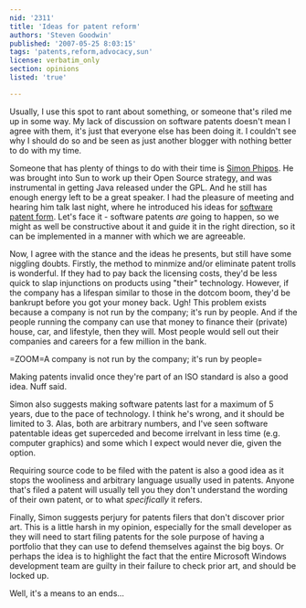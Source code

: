 ```yaml
---
nid: '2311'
title: 'Ideas for patent reform'
authors: 'Steven Goodwin'
published: '2007-05-25 8:03:15'
tags: 'patents,reform,advocacy,sun'
license: verbatim_only
section: opinions
listed: 'true'

---
```

Usually, I use this spot to rant about something, or someone that's riled me up in some way. My lack of discussion on software patents doesn't mean I agree with them, it's just that everyone else has been doing it. I couldn't see why I should do so and be seen as just another blogger with nothing better to do with my time. 

Someone that has plenty of things to do with their time is [Simon Phipps](http://blogs.sun.com/webmink/). He was brought into Sun to work up their Open Source strategy, and was instrumental in getting Java released under the GPL. And he still has enough energy left to be a great speaker. I had the pleasure of meeting and hearing him talk last night, where he introduced his ideas for [software patent form](http://blogs.sun.com/webmink/entry/patent_reform). Let's face it - software patents _are_ going to happen, so we might as well be constructive about it and guide it in the right direction, so it can be implemented in a manner with which we are agreeable.


<!--break-->


Now, I agree with the stance and the ideas he presents, but still have some niggling doubts. Firstly, the method to minmize and/or eliminate patent trolls is wonderful. If they had to pay back the licensing costs, they'd be less quick to slap injunctions on products using "their" technology. However, if the company has a lifespan similar to those in the dotcom boom, they'd be bankrupt before you got your money back. Ugh! This problem exists because a company is not run by the company; it's run by people. And if the people running the company can use that money to finance their (private) house, car, and lifestyle, then they will. Most people would sell out their companies and careers for a few million in the bank. 


=ZOOM=A company is not run by the company; it's run by people=

Making patents invalid once they're part of an ISO standard is also a good idea. Nuff said.

Simon also suggests making software patents last for a maximum of 5 years, due to the pace of technology. I think he's wrong, and it should be limited to 3. Alas, both are arbitrary numbers, and I've seen software patentable ideas get superceded and become irrelvant in less time (e.g. computer graphics) and some which I expect would never die, given the option.

Requiring source code to be filed with the patent is also a good idea as it stops the wooliness and arbitrary language usually used in patents. Anyone that's filed a patent will usually tell you they don't understand the wording of their own patent, or to what _specifically_ it refers.

Finally, Simon suggests perjury for patents filers that don't discover prior art. This is a little harsh in my opinion, especially for the small developer as they will need to start filing patents for the sole purpose of having a portfolio that they can use to defend themselves against the big boys. Or perhaps the idea is to highlight the fact that the entire Microsoft Windows development team are guilty in their failure to check prior art, and should be locked up.

Well, it's a means to an ends...

